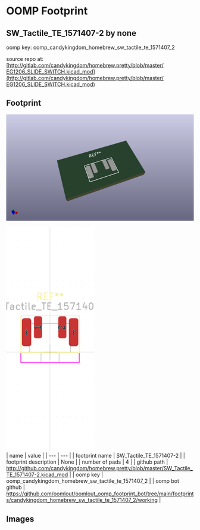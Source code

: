 # OOMP Footprint  
## SW_Tactile_TE_1571407-2  by none  
  
oomp key: oomp_candykingdom_homebrew_sw_tactile_te_1571407_2  
  
source repo at: [http://gitlab.com/candykingdom/homebrew.pretty/blob/master/‎EG1206‎_SLIDE_SWITCH.kicad_mod](http://gitlab.com/candykingdom/homebrew.pretty/blob/master/‎EG1206‎_SLIDE_SWITCH.kicad_mod)  
## Footprint  
  
[![working_kicad_pcb_3d.png](working_kicad_pcb_3d_600.png)](working_kicad_pcb_3d.png)  
  
[![working.png](working_600.png)](working.png)  
| name | value | 
| --- | --- | 
| footprint name | SW_Tactile_TE_1571407-2 | 
| footprint description | None | 
| number of pads | 4 | 
| github path | http://github.com/candykingdom/homebrew.pretty/blob/master/SW_Tactile_TE_1571407-2.kicad_mod | 
| oomp key | oomp_candykingdom_homebrew_sw_tactile_te_1571407_2 | 
| oomp bot github | https://github.com/oomlout/oomlout_oomp_footprint_bot/tree/main/footprints/candykingdom_homebrew_sw_tactile_te_1571407_2/working | 
## Images  

